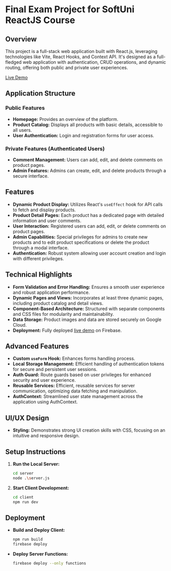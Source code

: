 # Final Exam Project for SoftUni ReactJS Course

## Overview

This project is a full-stack web application built with React.js, leveraging technologies like Vite, React Hooks, and Context API. It's designed as a full-fledged web application with authentication, CRUD operations, and dynamic routing, offering both public and private user experiences.

[Live Demo](https://softuni-reactjs-project-1234.web.app)

## Application Structure

### Public Features

- **Homepage:** Provides an overview of the platform.
- **Product Catalog:** Displays all products with basic details, accessible to all users.
- **User Authentication:** Login and registration forms for user access.

### Private Features (Authenticated Users)

- **Comment Management:** Users can add, edit, and delete comments on product pages.
- **Admin Features:** Admins can create, edit, and delete products through a secure interface.

## Features

- **Dynamic Product Display:** Utilizes React's `useEffect` hook for API calls to fetch and display products.
- **Product Detail Pages:** Each product has a dedicated page with detailed information and user comments.
- **User Interaction:** Registered users can add, edit, or delete comments on product pages.
- **Admin Capabilities:** Special privileges for admins to create new products and to edit product specifications or delete the product through a modal interface.
- **Authentication:** Robust system allowing user account creation and login with different privileges.

## Technical Highlights

- **Form Validation and Error Handling:** Ensures a smooth user experience and robust application performance.
- **Dynamic Pages and Views:** Incorporates at least three dynamic pages, including product catalog and detail views.
- **Component-Based Architecture:** Structured with separate components and CSS files for modularity and maintainability.
- **Data Storage:** Product images and data are stored securely on Google Cloud.
- **Deployment:** Fully deployed [live demo](https://softuni-reactjs-project-1234.web.app) on Firebase.

## Advanced Features

- **Custom `useForm` Hook:** Enhances forms handling process.
- **Local Storage Management:** Efficient handling of authentication tokens for secure and persistent user sessions.
- **Auth Guard:** Route guards based on user privileges for enhanced security and user experience.
- **Reusable Services:** Efficient, reusable services for server communication, optimizing data fetching and manipulation.
- **AuthContext:** Streamlined user state management across the application using AuthContext.

## UI/UX Design
- **Styling:** Demonstrates strong UI creation skills with CSS, focusing on an intuitive and responsive design.

## Setup Instructions
1. **Run the Local Server:**
   ```bash
   cd server
   node .\server.js
   ```
2. **Start Client Development:**
   ```bash
   cd client
   npm run dev
   ```

## Deployment
- **Build and Deploy Client:** 
  ```bash
  npm run build 
  firebase deploy
  ```
- **Deploy Server Functions:**
  ```bash
  firebase deploy --only functions
  ```
